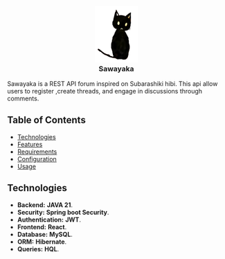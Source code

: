 <h3 align="center">
    <img src="https://raw.githubusercontent.com/antiel29/SAWAYAKA/main/Frontend/SAWAYAKA/src/assets/images/cat_zakuro.png" width="100" alt="Logo"/><br/>
    Sawayaka
</h3>

<p>Sawayaka is a REST API forum inspired on Subarashiki hibi. This api allow users to register ,create threads, and engage in discussions through comments. </p>

## Table of Contents

- [Technologies](#technologies)
- [Features](#features)
- [Requirements](#requirements)
- [Configuration](#configuration)
- [Usage](#usage)

## Technologies

- **Backend:** **JAVA 21**.
- **Security:** **Spring boot Security**.
- **Authentication:** **JWT**.
- **Frontend:** **React**.
- **Database:** **MySQL**.
- **ORM:** **Hibernate**.
- **Queries:** **HQL**.
